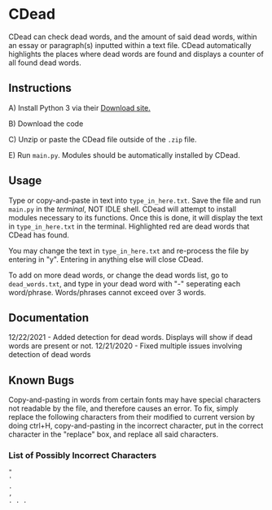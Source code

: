# CDead
CDead can check dead words, and the amount of said dead words, within an essay or paragraph(s) inputted within a text file. CDead automatically highlights the places where dead words are found and displays a counter of all found dead words.

## Instructions
A) Install Python 3 via their [Download site.](https://www.python.org/downloads/)

B) Download the code

C) Unzip or paste the CDead file outside of the `.zip` file.

E) Run `main.py`. Modules should be automatically installed by CDead.

## Usage
Type or copy-and-paste in text into `type_in_here.txt`. Save the file and run `main.py` in the *terminal*, NOT IDLE shell. CDead will attempt to install modules necessary to its functions. Once this is done, it will display the text in `type_in_here.txt` in the terminal. Highlighted red are dead words that CDead has found.

You may change the text in `type_in_here.txt` and re-process the file by entering in "y". Entering in anything else will close CDead.

To add on more dead words, or change the dead words list, go to `dead_words.txt`, and type in your dead word with "-" seperating each word/phrase. Words/phrases cannot exceed over 3 words.

## Documentation
12/22/2021 - Added detection for dead words. Displays will show if dead words are present or not.
12/21/2020 - Fixed multiple issues involving detection of dead words

## Known Bugs
Copy-and-pasting in words from certain fonts may have special characters not readable by the file, and therefore causes an error. To fix, simply replace the following characters from their modified to current version by doing ctrl+H, copy-and-pasting in the incorrect character, put in the correct character in the "replace" box, and replace all said characters.
### List of Possibly Incorrect Characters
```
"
'
.
,
. . .
```
